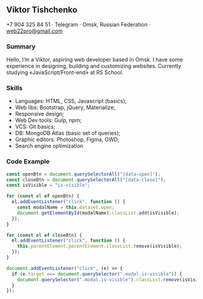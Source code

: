 ## **Viktor Tishchenko**

+7 904 325 84 51 · Telegram · Omsk, Russian Federation · web22pro@gmail.com

### Summary

Hello, I’m a Viktor, aspiring web developer based in Omsk. I have some experience in designing, building and customizing websites. Currently studying «JavaScript/Front-end» at RS School.

### Skills

- Languages: HTML, CSS, Javascript (basics);
- Web libs: Bootstrap, jQuery, Materialize;
- Responsive design;
- Web Dev tools: Gulp, npm;
- VCS: Git basics;
- DB: MongoDB Atlas (basic set of queries);
- Graphic editors: Photoshop, Figma, GWD;
- Search engine optimization

### Code Example

```javascript
const openBtn = document.querySelectorAll("[data-open]");
const closeBtn = document.querySelectorAll("[data-close]");
const isVisible = "is-visible";

for (const el of openBtn) {
  el.addEventListener("click", function () {
    const modalName = this.dataset.open;
    document.getElementById(modalName).classList.add(isVisible);
  });
}

for (const el of closeBtn) {
  el.addEventListener("click", function () {
    this.parentElement.parentElement.classList.remove(isVisible);
  });
}

document.addEventListener("click", (e) => {
  if (e.target === document.querySelector(".modal.is-visible")) {
    document.querySelector(".modal.is-visible").classList.remove(isVisible);
  }
});
```
